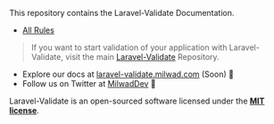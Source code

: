 This repository contains the Laravel-Validate Documentation.

- [All Rules](https://github.com/milwad-dev/laravel-validate/blob/1.x/docs/1.x/all-rules.md)

> If you want to start validation of your application with Laravel-Validate, visit the main [Laravel-Validate](https://github.com/milwad-dev/laravel-validate) Repository.

- Explore our docs at [laravel-validate.milwad.com](https://laravel.validate.milwad.com) (Soon) 🎁
- Follow us on Twitter at [MilwadDev](https://twitter.com/MilwadDev) 🎁

Laravel-Validate is an open-sourced software licensed under the **[MIT license](https://opensource.org/licenses/MIT)**.
